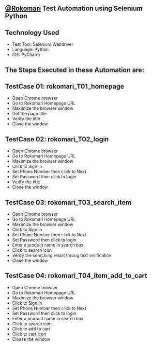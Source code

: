 ## [@Rokomari](https://www.rokomari.com/book) Test Automation using Selenium Python
## Technology Used
- Test Tool: Selenium Webdriver
- Language: Python
- IDE: PyCharm
## The Steps Executed in these Automation are: 
## TestCase 01: rokomari_T01_homepage
- Open Chrome browser
- Go to Rokomari Homepage URL
- Maximize the browser window
- Get the page title
- Verify the title
- Close the window
## TestCase 02: rokomari_T02_login
- Open Chrome browser
- Go to Rokomari Homepage URL
- Maximize the browser window
- Click to Sign in
- Set Phone Number then click to Next
- Set Password then click to login
- Verify the title
- Close the window
## TestCase 03: rokomari_T03_search_item
- Open Chrome browser
- Go to Rokomari Homepage URL
- Maximize the browser window
- Click to Sign in
- Set Phone Number then click to Next
- Set Password then click to login
- Enter a product name in search box
- Click to search icon
- Verify the searching result throug text verification
- Close the window
## TestCase 04: rokomari_T04_item_add_to_cart
- Open Chrome browser
- Go to Rokomari Homepage URL
- Maximize the browser window
- Click to Sign in
- Set Phone Number then click to Next
- Set Password then click to login
- Enter a product name in search box
- Click to search icon
- Click to add to cart
- Click to cart icon
- Cloase the window
